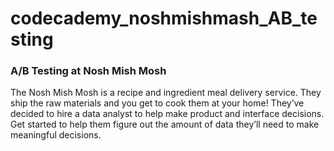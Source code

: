 # codecademy_noshmishmash_AB_testing

### A/B Testing at Nosh Mish Mosh
The Nosh Mish Mosh is a recipe and ingredient meal delivery service. They ship the raw materials and you get to cook them at your home! They’ve decided to hire a data analyst to help make product and interface decisions. Get started to help them figure out the amount of data they’ll need to make meaningful decisions.
